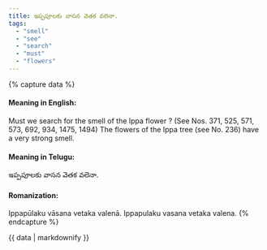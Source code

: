 ```yaml
---
title: ఇప్పపూలకు వాసన వెతక వలెనా.
tags:
  - "smell"
  - "see"
  - "search"
  - "must"
  - "flowers"
---
```


{% capture data %}
#### Meaning in English:
Must we search for the smell of the Ippa flower ?
(See Nos. 371, 525, 571, 573, 692, 934, 1475, 1494)
The flowers of the Ippa tree (see No. 236) have a very strong smell.

#### Meaning in Telugu:
ఇప్పపూలకు వాసన వెతక వలెనా.

#### Romanization:
Ippapūlaku vāsana vetaka valenā.
Ippapulaku vasana vetaka valena.
{% endcapture %}

{{ data | markdownify }}

